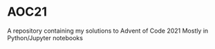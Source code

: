 # AOC21
A repository containing my solutions to Advent of Code 2021
Mostly in Python/Jupyter notebooks
